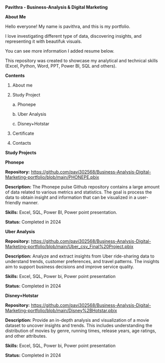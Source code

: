 **Pavithra - Business-Analysis & Digital Marketing**

**About Me**

Hello everyone! My name is pavithra, and this is my portfolio.

I love investigating different type of data, discovering insights, and representing it with beautifuk visuals.

You can see more information I added resume below.

This repository was created to showcase my analytical and technical skills (Excel, Python, Word, PPT, Power BI, SQL and others).

**Contents**

1. About me
   
2. Study Project

   a. Phonepe
   
   b. Uber Analysis
   
   c. Disney+Hotstar
   
4. Certificate

5. Contacts

**Study Projects**

**Phonepe**

**Repository:** https://github.com/pavi302568/Business-Analysis-Digital-Marketing-portfolio/blob/main/PHONEPE.pbix

**Description:** The Phonepe pulse Github repository contains a large amount of data related to various metrics and statistics. The goal is process the data to obtain insight and information that can be visualized in a user-friendly manner.

**Skills:** Excel, SQL, Power BI, Power point presentation.

**Status:** Completed in 2024

**Uber Analysis**

**Repository:** https://github.com/pavi302568/Business-Analysis-Digital-Marketing-portfolio/blob/main/Uber_csv_Final%20Project.pbix

**Description:** Analyze and extract insights from Uber ride-sharing data to understand trends, customer preferences, and travel patterns. The insights aim to support business decisions and improve service quality.

**Skills:** Excel, SQL, Power bi, Power point presentation

**Status:** Completed in 2024

**Disney+Hotstar**

**Repository:** https://github.com/pavi302568/Business-Analysis-Digital-Marketing-portfolio/blob/main/Disney%2BHotstar.pbix

**Description:** Provide an in-depth analysis and visualization of a movie dataset to uncover insights and trends. This includes understanding the distribution of movies by genre, running times, release years, age ratings, and other attributes.

**Skills:** Excel, SQL, Power bi, Power point presentation

**Status:** Completed in 2024








